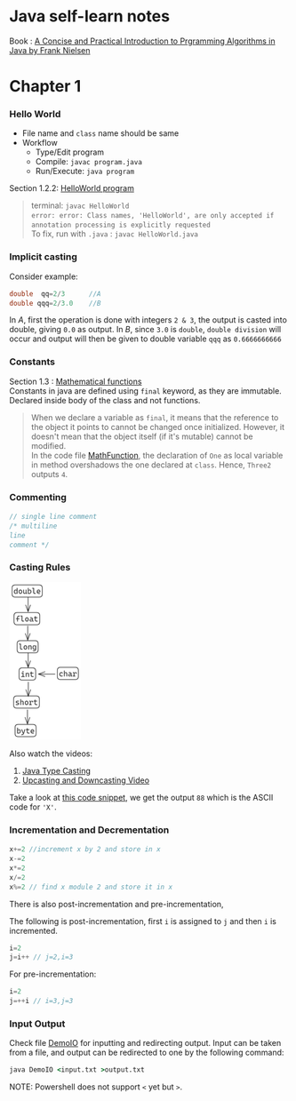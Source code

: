 # Java self-learn notes

Book : [A Concise and Practical Introduction to Prgramming Algorithms in Java by Frank Nielsen](https://www.amazon.in/Practical-Introduction-Programming-Algorithms-Undergraduate/dp/184882338X)

# Chapter 1
### Hello World
- File name and `class` name should be same
- Workflow
    - Type/Edit program
    - Compile: `javac program.java`
    - Run/Execute: `java program`

Section 1.2.2: [HelloWorld program](./java-files/HelloWorld.java)  
>    terminal: `javac HelloWorld`   
    ```error: error: Class names, 'HelloWorld', are only accepted if annotation processing is explicitly requested```  
    To fix, run with `.java` : `javac HelloWorld.java`

### Implicit casting
Consider example:
```java
double  qq=2/3      //A
double qqq=2/3.0    //B
```
In $A$, first the operation is done with integers `2 & 3`, the output is casted into double, giving `0.0` as output. In $B$, since `3.0` is `double`, `double division` will occur and output will then be given to double variable `qqq` as `0.6666666666`

### Constants
Section 1.3 : [Mathematical functions](./java-files/MathFunction.java)  
 Constants in java are defined using `final` keyword, as they are immutable. Declared inside body of the class and not functions.

>    When we declare a variable as `final`, it means that the reference to the object it points to cannot be changed once initialized. However, it doesn't mean that the object itself (if it's mutable) cannot be modified.  
In the code file [MathFunction](./java-files/MathFunction.java), the declaration of `One` as local variable in method overshadows the one declared at `class`. Hence, `Three2` outputs `4`.

### Commenting
```java
// single line comment
/* multiline
line 
comment */
``` 

### Casting Rules
![castingrules](./images/castingrules1.png)

Also watch the videos: 
1. [Java Type Casting](https://www.youtube.com/watch?v=H0LNjF9PSeM)
2. [Upcasting and Downcasting Video](https://youtu.be/HpuH7n9VOYk?si=uC6KTmyl3AHmMPdt)

Take a look at [this code snippet](./java-files/Snippet.java), we get the output `88` which is the ASCII code for `'X'`.

### Incrementation and Decrementation
```java
x+=2 //increment x by 2 and store in x
x-=2
x*=2
x/=2
x%=2 // find x module 2 and store it in x
```

There is also post-incrementation and pre-incrementation,

The following is post-incrementation, first `i` is assigned to `j` and then `i` is incremented.
```java
i=2
j=i++ // j=2,i=3
```
For pre-incrementation:
```java
i=2
j=++i // i=3,j=3
```

### Input Output
Check file [DemoIO](./java-files/DemoIO.java) for inputting and redirecting output.
Input can be taken from a file, and output can be redirected to one by the following command:
```cmd
java DemoIO <input.txt >output.txt
```
NOTE: Powershell does not support `<` yet but `>`.